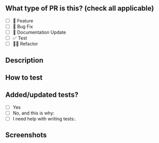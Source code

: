 ## What type of PR is this? (check all applicable)

- [ ] 🍕 Feature
- [ ] 🐛 Bug Fix
- [ ] 📝 Documentation Update
- [ ] ✅ Test
- [ ] 🧑‍💻 Refactor

## Description


## How to test


## Added/updated tests?

- [ ] Yes
- [ ] No, and this is why:
- [ ] I need help with writing tests:.

## Screenshots
